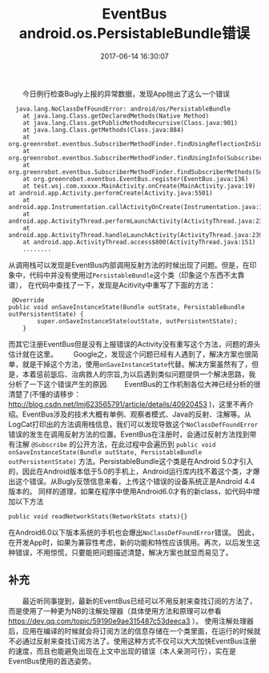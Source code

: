 ﻿---
title: EventBus android.os.PersistableBundle错误
date: 2017-06-14 16:30:07
tags: Android
---
  
　　今日例行检查Bugly上报的异常数据，发现App抛出了这么一个错误
```
  java.lang.NoClassDefFoundError: android/os/PersistableBundle
    at java.lang.Class.getDeclaredMethods(Native Method)
    at java.lang.Class.getPublicMethodsRecursive(Class.java:901)
    at java.lang.Class.getMethods(Class.java:884)
    at org.greenrobot.eventbus.SubscriberMethodFinder.findUsingReflectionInSingleClass(SubscriberMethodFinder.java:157)
    at org.greenrobot.eventbus.SubscriberMethodFinder.findUsingInfo(SubscriberMethodFinder.java:88)
    at org.greenrobot.eventbus.SubscriberMethodFinder.findSubscriberMethods(SubscriberMethodFinder.java:64)
    at org.greenrobot.eventbus.EventBus.register(EventBus.java:136)
    at test.wsj.com.xxxxx.MainActivity.onCreate(MainActivity.java:19)
at android.app.Activity.performCreate(Activity.java:5501)
    at android.app.Instrumentation.callActivityOnCreate(Instrumentation.java:1088)
    at android.app.ActivityThread.performLaunchActivity(ActivityThread.java:2302)
    at android.app.ActivityThread.handleLaunchActivity(ActivityThread.java:2390)
    at android.app.ActivityThread.access$800(ActivityThread.java:151)
    ........
```

<!--more-->

从调用栈可以发现是EventBus内部调用反射方法的时候出现了问题。但是，在印象中，代码中并没有使用过`PersistableBundle`这个类（印象这个东西不太靠谱）， 在代码中查找了一下，发现是Acitivity中重写了下面的方法： 

```
 @Override
public void onSaveInstanceState(Bundle outState, PersistableBundle outPersistentState) {
        super.onSaveInstanceState(outState, outPersistentState);
    }
```
而其它注册EventBus但是没有上报错误的Activity没有重写这个方法，问题的源头估计就在这里。
　　Google之，发现这个问题已经有人遇到了，解决方案也很简单，就是干掉这个方法，使用`onSaveInstanceState`代替。解决方案虽然有了，但是，本着惩前毖后、治病救人的宗旨,为以后遇到类似问题提供一个解决思路，我分析了一下这个错误产生的原因.
　　EventBus的工作机制各位大神已经分析的很清楚了(不懂的请移步：http://blog.csdn.net/lmj623565791/article/details/40920453 )，这里不再介绍。EventBus涉及的技术大概有单例、观察者模式、Java的反射、注解等。从LogCat打印出的方法调用栈信息，我们可以发现导致这个`NoClassDefFoundError`错误的发生在调用反射方法的位置。EventBus在注册时，会通过反射方法找到带有注解 `@Subscribe` 的公开方法，在此过程中会遍历到
`public void onSaveInstanceState(Bundle outState, PersistableBundle outPersistentState)`
    方法。PersistableBundle这个类是在Android 5.0才引入的，因此在Android版本低于5.0的手机上，Android运行库内找不着这个类，才爆出这个错误。从Bugly反馈信息来看，上传这个错误的设备系统正是Android 4.4版本的。
    同样的道理，如果在程序中使用Android6.0才有的新class，如代码中增加以下方法
```
public void readNetworkStats(NetworkStats stats){}
```
在Android6.0以下版本系统的手机也会爆出`NoClassDefFoundError`错误。
因此，在开发App时，如果为兼容性考虑，新的功能和特性应该慎用。再次，以后发生这种错误，不用惊慌，只要能把问题描述清楚，解决方案也就显而易见了。

## 补充

　　最近听同事提到，最新的EventBus已经可以不用反射来查找订阅的方法了，而是使用了一种更为NB的注解处理器（具体使用方法和原理可以参看 https://dev.qq.com/topic/59190e9ae315487c53deeca3 ）。 使用注解处理器后，应用在编译的时候就会将订阅方法的信息存储在一个类里面，在运行的时候就不必通过反射来查找订阅方法了。使用这种方式不仅可以大大加快EventBus注册的速度，而且也能避免出现在上文中出现的错误（本人亲测可行），实在是EventBus使用的首选姿势。

    